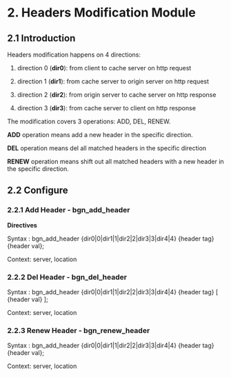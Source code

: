 # 2. Headers Modification Module #

## 2.1 Introduction ##

Headers modification happens on 4 directions:

1. direction 0 (**dir0**): from client to cache server on http request


2. direction 1 (**dir1**): from cache server to origin server on http request


3. direction 2 (**dir2**): from origin server to cache server on http response


4. direction 3 (**dir3**): from cache server to client on http response


The modification covers 3 operations: ADD, DEL, RENEW.

**ADD** operation means add a new header in the specific direction.

**DEL** operation means del all matched headers in the specific direction

**RENEW** operation means shift out all matched headers with a new header in the specific direction.

## 2.2 Configure ##

### 2.2.1 Add Header - bgn\_add\_header ###

**Directives**

Syntax :	bgn_add_header {dir0|0|dir1|1|dir2|2|dir3|3|dir4|4} {header tag} {header val};

Context:	server, location

### 2.2.2 Del Header - bgn\_del\_header ###
Syntax :	bgn_add_header {dir0|0|dir1|1|dir2|2|dir3|3|dir4|4} {header tag} [ {header val} ];

Context:	server, location

### 2.2.3 Renew Header - bgn\_renew\_header ###
Syntax :	bgn_add_header {dir0|0|dir1|1|dir2|2|dir3|3|dir4|4} {header tag} {header val};

Context:	server, location



